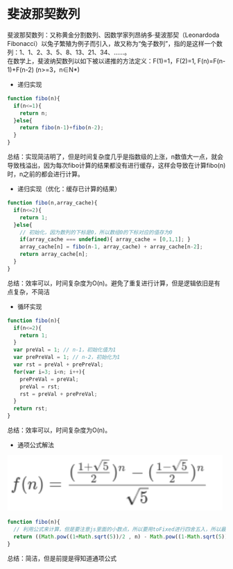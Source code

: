 # 斐波那契数列
斐波那契数列：又称黄金分割数列、因数学家列昂纳多·斐波那契（Leonardoda Fibonacci）以兔子繁殖为例子而引入，故又称为“兔子数列”，指的是这样一个数列：1、1、2、3、5、8、13、21、34、……。    
在数学上，斐波纳契数列以如下被以递推的方法定义：F(1)=1，F(2)=1, F(n)=F(n-1)+F(n-2) (n>=3，n∈N*)

- 递归实现

```javascript
function fibo(n){
  if(n<=1){
    return n;
  }else{
    return fibo(n-1)+fibo(n-2);
  }
}
```
总结：实现简洁明了，但是时间复杂度几乎是指数级的上涨，n数值大一点，就会导致栈溢出，因为每次fibo计算的结果都没有进行缓存，这样会导致在计算fibo(n)时，n之前的都会进行计算。

- 递归实现（优化：缓存已计算的结果）

```javascript
function fibo(n,array_cache){
  if(n<=2){
    return 1;
  }else{
    // 初始化，因为数列的下标是0，所以数组0的下标对应的值存为0
    if(array_cache === undefined){ array_cache = [0,1,1]; }
    array_cache[n] = fibo(n-1, array_cache) + array_cache[n-2];
    return array_cache[n];
  }
}
```
总结：效率可以，时间复杂度为O(n)。避免了重复进行计算，但是逻辑依旧是有点复杂，不简洁

- 循环实现

```javascript
function fibo(n){
  if(n<=2){
    return 1;
  }
  var preVal = 1; // n-1，初始化值为1
  var prePreVal = 1; // n-2，初始化为1
  var rst = preVal + prePreVal;
  for(var i=3; i<n; i++){
    prePreVal = preVal;
    preVal = rst;
    rst = preVal + prePreVal;
  }
  return rst;
}
```
总结：效率可以，时间复杂度为O(n)。

- 通项公式解法
     
![通项公司](images/fibonacci.png)
```javascript
function fibo(n){ 
  // 利用公式来计算，但是要注意js里面的小数点，所以要用toFixed进行四舍五入，所以最好返回的是字符串数值
  return ((Math.pow((1+Math.sqrt(5))/2 , n) - Math.pow((1-Math.sqrt(5))/2 , n))/Math.sqrt(5)).toFixed(0); 
}
```
总结：简洁，但是前提是得知道通项公式
